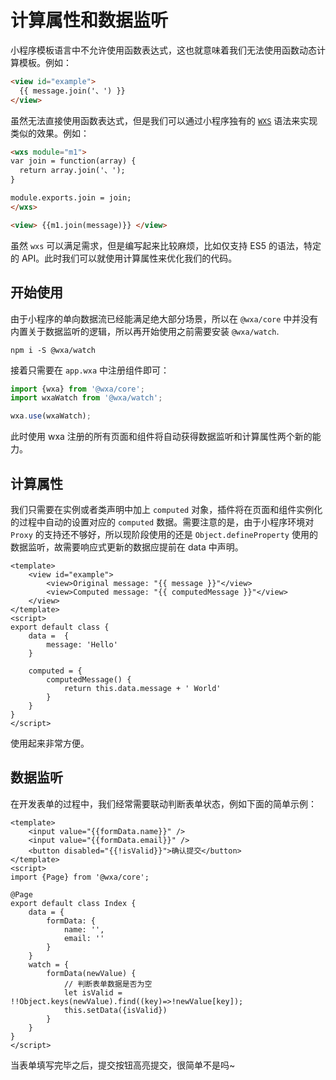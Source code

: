 # 计算属性和数据监听

小程序模板语言中不允许使用函数表达式，这也就意味着我们无法使用函数动态计算模板。例如：

```html
<view id="example">
  {{ message.join('、') }}
</view>
```

虽然无法直接使用函数表达式，但是我们可以通过小程序独有的 [`WXS`](https://developers.weixin.qq.com/miniprogram/dev/framework/view/wxs/) 语法来实现类似的效果。例如：

```html
<wxs module="m1">
var join = function(array) {
  return array.join('、');
}

module.exports.join = join;
</wxs>

<view> {{m1.join(message)}} </view>
```

虽然 `wxs` 可以满足需求，但是编写起来比较麻烦，比如仅支持 ES5 的语法，特定的 API。此时我们可以就使用计算属性来优化我们的代码。

## 开始使用

由于小程序的单向数据流已经能满足绝大部分场景，所以在 `@wxa/core` 中并没有内置关于数据监听的逻辑，所以再开始使用之前需要安装 `@wxa/watch`.

``` shell
npm i -S @wxa/watch
```

接着只需要在 `app.wxa` 中注册组件即可：

```js
import {wxa} from '@wxa/core';
import wxaWatch from '@wxa/watch';

wxa.use(wxaWatch);
```

此时使用 wxa 注册的所有页面和组件将自动获得数据监听和计算属性两个新的能力。

## 计算属性

我们只需要在实例或者类声明中加上 `computed` 对象，插件将在页面和组件实例化的过程中自动的设置对应的 `computed` 数据。需要注意的是，由于小程序环境对 `Proxy` 的支持还不够好，所以现阶段使用的还是 `Object.defineProperty` 使用的数据监听，故需要响应式更新的数据应提前在 data 中声明。

``` vue
<template>
    <view id="example">
        <view>Original message: "{{ message }}"</view>
        <view>Computed message: "{{ computedMessage }}"</view>
    </view>
</template>
<script>
export default class {
    data =  {
        message: 'Hello'
    }

    computed = {
        computedMessage() {
            return this.data.message + ' World'
        }
    }
}
</script>
```

使用起来非常方便。


## 数据监听

在开发表单的过程中，我们经常需要联动判断表单状态，例如下面的简单示例：

```vue
<template>
    <input value="{{formData.name}}" />
    <input value="{{formData.email}}" />
    <button disabled="{{!isValid}}">确认提交</button> 
</template>
<script>
import {Page} from '@wxa/core';

@Page
export default class Index {
    data = {
        formData: {
            name: '',
            email: ''
        }
    }
    watch = {
        formData(newValue) {
            // 判断表单数据是否为空
            let isValid = !!Object.keys(newValue).find((key)=>!newValue[key]);
            this.setData({isValid})
        }
    }
}
</script>
```

当表单填写完毕之后，提交按钮高亮提交，很简单不是吗~
